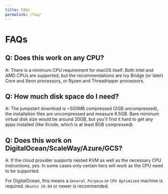 ```yaml
---
title: FAQs
permalink: /faq/
--- 
```


# FAQs

## Q: Does this work on any CPU?
A: There is a minimum CPU requirement for macOS itself. Both Intel and AMD CPUs are supported, but the recommendations are Ivy Bridge (or later) Core and Xeon processors, or Ryzen and Threadripper processors.

## Q: How much disk space do I need?
A: The jumpstart download is ~500MB compressed (2GB uncompressed), the installation files are uncompressed and measure 6.5GB. Bare minimum virtual disk size would be around 20GB, but you'll find it hard to get any apps installed (like Xcode, which is at least 8GB compressed).

## Q: Does this work on DigitalOcean/ScaleWay/Azure/GCS?
A: If the cloud provider supports nested KVM as well as the necessary CPU instructions, yes.
   In some cases only certain tiers will work as the CPU need to be supported.
   
   For DigitalOcean, this means a `General Purpose` or `CPU Optimized` machine is required. `Ubuntu 19.04` or newer is recommended.
